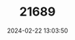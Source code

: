 ---
title: "21689"
category: "Thalassoma ascensionis"
draft: false
date: 2024-02-22 13:03:50
languages:
  English: ["Greenfish"]
---